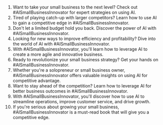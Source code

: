 
1. Want to take your small business to the next level? Check out #AISmallBusinessInnovator for expert strategies on using AI.
2. Tired of playing catch-up with larger competitors? Learn how to use AI to gain a competitive edge in #AISmallBusinessInnovator.
3. Don't let a limited budget hold you back. Discover the power of AI with #AISmallBusinessInnovator.
4. Looking for new ways to improve efficiency and profitability? Dive into the world of AI with #AISmallBusinessInnovator.
5. With #AISmallBusinessInnovator, you'll learn how to leverage AI to create a more agile and innovative business.
6. Ready to revolutionize your small business strategy? Get your hands on #AISmallBusinessInnovator.
7. Whether you're a solopreneur or small business owner, #AISmallBusinessInnovator offers valuable insights on using AI for competitive advantage.
8. Want to stay ahead of the competition? Learn how to leverage AI for better business outcomes in #AISmallBusinessInnovator.
9. With #AISmallBusinessInnovator, you'll discover how to use AI to streamline operations, improve customer service, and drive growth.
10. If you're serious about growing your small business, #AISmallBusinessInnovator is a must-read book that will give you a competitive edge.

